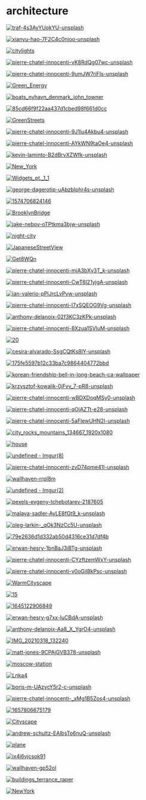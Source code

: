 # architecture

<a href="traf-4s3AyYUokYU-unsplash.jpg"><img alt="traf-4s3AyYUokYU-unsplash" src="traf-4s3AyYUokYU-unsplash.jpg"></a>

<a href="xianyu-hao-7F2C4c0nioo-unsplash.jpg"><img alt="xianyu-hao-7F2C4c0nioo-unsplash" src="xianyu-hao-7F2C4c0nioo-unsplash.jpg"></a>

<a href="citylights.jpg"><img alt="citylights" src="citylights.jpg"></a>

<a href="pierre-chatel-innocenti-vK8RdQg07wc-unsplash.jpg"><img alt="pierre-chatel-innocenti-vK8RdQg07wc-unsplash" src="pierre-chatel-innocenti-vK8RdQg07wc-unsplash.jpg"></a>

<a href="pierre-chatel-innocenti-9umJW7riFIs-unsplash.jpg"><img alt="pierre-chatel-innocenti-9umJW7riFIs-unsplash" src="pierre-chatel-innocenti-9umJW7riFIs-unsplash.jpg"></a>

<a href="Green_Energy.jpg"><img alt="Green_Energy" src="Green_Energy.jpg"></a>

<a href="boats_nyhavn_denmark_john_towner.jpg"><img alt="boats_nyhavn_denmark_john_towner" src="boats_nyhavn_denmark_john_towner.jpg"></a>

<a href="85cd66f9f22aa437d1cbed98f661d0cc.jpg"><img alt="85cd66f9f22aa437d1cbed98f661d0cc" src="85cd66f9f22aa437d1cbed98f661d0cc.jpg"></a>

<a href="GreenStreets.jpg"><img alt="GreenStreets" src="GreenStreets.jpg"></a>

<a href="pierre-chatel-innocenti-9J1lu4Akbu4-unsplash.jpg"><img alt="pierre-chatel-innocenti-9J1lu4Akbu4-unsplash" src="pierre-chatel-innocenti-9J1lu4Akbu4-unsplash.jpg"></a>

<a href="pierre-chatel-innocenti-AYkWN9taOe4-unsplash.jpg"><img alt="pierre-chatel-innocenti-AYkWN9taOe4-unsplash" src="pierre-chatel-innocenti-AYkWN9taOe4-unsplash.jpg"></a>

<a href="kevin-laminto-B2dBrvXZWfk-unsplash.jpg"><img alt="kevin-laminto-B2dBrvXZWfk-unsplash" src="kevin-laminto-B2dBrvXZWfk-unsplash.jpg"></a>

<a href="New_York.jpg"><img alt="New_York" src="New_York.jpg"></a>

<a href="Widgets_pt._1_1.png"><img alt="Widgets_pt._1_1" src="Widgets_pt._1_1.png"></a>

<a href="george-dagerotip-uAbzbIphr4s-unsplash.jpg"><img alt="george-dagerotip-uAbzbIphr4s-unsplash" src="george-dagerotip-uAbzbIphr4s-unsplash.jpg"></a>

<a href="1574706824146.jpg"><img alt="1574706824146" src="1574706824146.jpg"></a>

<a href="BrooklynBridge.jpg"><img alt="BrooklynBridge" src="BrooklynBridge.jpg"></a>

<a href="jake-nebov-oTPtkma3bjw-unsplash.jpg"><img alt="jake-nebov-oTPtkma3bjw-unsplash" src="jake-nebov-oTPtkma3bjw-unsplash.jpg"></a>

<a href="night-city.jpg"><img alt="night-city" src="night-city.jpg"></a>

<a href="JapaneseStreetView.jpg"><img alt="JapaneseStreetView" src="JapaneseStreetView.jpg"></a>

<a href="Get8WQn.jpeg"><img alt="Get8WQn" src="Get8WQn.jpeg"></a>

<a href="pierre-chatel-innocenti-mjA3bXy3T_k-unsplash.jpg"><img alt="pierre-chatel-innocenti-mjA3bXy3T_k-unsplash" src="pierre-chatel-innocenti-mjA3bXy3T_k-unsplash.jpg"></a>

<a href="pierre-chatel-innocenti-CwT6l21yjgA-unsplash.jpg"><img alt="pierre-chatel-innocenti-CwT6l21yjgA-unsplash" src="pierre-chatel-innocenti-CwT6l21yjgA-unsplash.jpg"></a>

<a href="ian-valerio-pPlJrcLvPvw-unsplash.jpg"><img alt="ian-valerio-pPlJrcLvPvw-unsplash" src="ian-valerio-pPlJrcLvPvw-unsplash.jpg"></a>

<a href="pierre-chatel-innocenti-I7xSQEOG9Vg-unsplash.jpg"><img alt="pierre-chatel-innocenti-I7xSQEOG9Vg-unsplash" src="pierre-chatel-innocenti-I7xSQEOG9Vg-unsplash.jpg"></a>

<a href="anthony-delanoix-02f3KC3zKPk-unsplash.jpg"><img alt="anthony-delanoix-02f3KC3zKPk-unsplash" src="anthony-delanoix-02f3KC3zKPk-unsplash.jpg"></a>

<a href="pierre-chatel-innocenti-8Xzua1SVluM-unsplash.jpg"><img alt="pierre-chatel-innocenti-8Xzua1SVluM-unsplash" src="pierre-chatel-innocenti-8Xzua1SVluM-unsplash.jpg"></a>

<a href="20.jpg"><img alt="20" src="20.jpg"></a>

<a href="cesira-alvarado-SsgCQtKs8lY-unsplash.jpg"><img alt="cesira-alvarado-SsgCQtKs8lY-unsplash" src="cesira-alvarado-SsgCQtKs8lY-unsplash.jpg"></a>

<a href="175fe5597b12c33ba7c9864404772bbd.jpg"><img alt="175fe5597b12c33ba7c9864404772bbd" src="175fe5597b12c33ba7c9864404772bbd.jpg"></a>

<a href="korean-friendship-bell-in-long-beach-ca-wallpaper.jpg"><img alt="korean-friendship-bell-in-long-beach-ca-wallpaper" src="korean-friendship-bell-in-long-beach-ca-wallpaper.jpg"></a>

<a href="krzysztof-kowalik-0jFvy_7-pR8-unsplash.jpg"><img alt="krzysztof-kowalik-0jFvy_7-pR8-unsplash" src="krzysztof-kowalik-0jFvy_7-pR8-unsplash.jpg"></a>

<a href="pierre-chatel-innocenti-wBDXDoqMSy0-unsplash.jpg"><img alt="pierre-chatel-innocenti-wBDXDoqMSy0-unsplash" src="pierre-chatel-innocenti-wBDXDoqMSy0-unsplash.jpg"></a>

<a href="pierre-chatel-innocenti-qOjAZTt-e28-unsplash.jpg"><img alt="pierre-chatel-innocenti-qOjAZTt-e28-unsplash" src="pierre-chatel-innocenti-qOjAZTt-e28-unsplash.jpg"></a>

<a href="pierre-chatel-innocenti-5aFlewUHN2I-unsplash.jpg"><img alt="pierre-chatel-innocenti-5aFlewUHN2I-unsplash" src="pierre-chatel-innocenti-5aFlewUHN2I-unsplash.jpg"></a>

<a href="city_rocks_mountains_134667_1920x1080.jpg"><img alt="city_rocks_mountains_134667_1920x1080" src="city_rocks_mountains_134667_1920x1080.jpg"></a>

<a href="house.jpg"><img alt="house" src="house.jpg"></a>

<a href="undefined - Imgur(8).jpg"><img alt="undefined - Imgur(8)" src="undefined - Imgur(8).jpg"></a>

<a href="pierre-chatel-innocenti-zvD74pme41I-unsplash.jpg"><img alt="pierre-chatel-innocenti-zvD74pme41I-unsplash" src="pierre-chatel-innocenti-zvD74pme41I-unsplash.jpg"></a>

<a href="wallhaven-rrpl8m.png"><img alt="wallhaven-rrpl8m" src="wallhaven-rrpl8m.png"></a>

<a href="undefined - Imgur(2).jpg"><img alt="undefined - Imgur(2)" src="undefined - Imgur(2).jpg"></a>

<a href="pexels-evgeny-tchebotarev-2187605.jpg"><img alt="pexels-evgeny-tchebotarev-2187605" src="pexels-evgeny-tchebotarev-2187605.jpg"></a>

<a href="malaya-sadler-AyLE8fGt9_k-unsplash.jpg"><img alt="malaya-sadler-AyLE8fGt9_k-unsplash" src="malaya-sadler-AyLE8fGt9_k-unsplash.jpg"></a>

<a href="oleg-larkin-_qOk3NzCc5U-unsplash.jpg"><img alt="oleg-larkin-_qOk3NzCc5U-unsplash" src="oleg-larkin-_qOk3NzCc5U-unsplash.jpg"></a>

<a href="79e2636d1d332ab50d4316ce31d7df4b.jpg"><img alt="79e2636d1d332ab50d4316ce31d7df4b" src="79e2636d1d332ab50d4316ce31d7df4b.jpg"></a>

<a href="erwan-hesry-1bnBaJ3iBTg-unsplash.jpg"><img alt="erwan-hesry-1bnBaJ3iBTg-unsplash" src="erwan-hesry-1bnBaJ3iBTg-unsplash.jpg"></a>

<a href="pierre-chatel-innocenti-CYzftzemWxY-unsplash.jpg"><img alt="pierre-chatel-innocenti-CYzftzemWxY-unsplash" src="pierre-chatel-innocenti-CYzftzemWxY-unsplash.jpg"></a>

<a href="pierre-chatel-innocenti-v0oGil8kPsc-unsplash.jpg"><img alt="pierre-chatel-innocenti-v0oGil8kPsc-unsplash" src="pierre-chatel-innocenti-v0oGil8kPsc-unsplash.jpg"></a>

<a href="WarmCityscape.png"><img alt="WarmCityscape" src="WarmCityscape.png"></a>

<a href="15.png"><img alt="15" src="15.png"></a>

<a href="1645122906849.jpg"><img alt="1645122906849" src="1645122906849.jpg"></a>

<a href="erwan-hesry-g7xx-luCBdA-unsplash.jpg"><img alt="erwan-hesry-g7xx-luCBdA-unsplash" src="erwan-hesry-g7xx-luCBdA-unsplash.jpg"></a>

<a href="anthony-delanoix-Aa8_X_YgrO4-unsplash.jpg"><img alt="anthony-delanoix-Aa8_X_YgrO4-unsplash" src="anthony-delanoix-Aa8_X_YgrO4-unsplash.jpg"></a>

<a href="IMG_20210318_132240.jpg"><img alt="IMG_20210318_132240" src="IMG_20210318_132240.jpg"></a>

<a href="matt-jones-9CPAjGVB378-unsplash.jpg"><img alt="matt-jones-9CPAjGVB378-unsplash" src="matt-jones-9CPAjGVB378-unsplash.jpg"></a>

<a href="moscow-station.jpg"><img alt="moscow-station" src="moscow-station.jpg"></a>

<a href="Lnka4.jpg"><img alt="Lnka4" src="Lnka4.jpg"></a>

<a href="boris-m-UAzycY5r2-c-unsplash.jpg"><img alt="boris-m-UAzycY5r2-c-unsplash" src="boris-m-UAzycY5r2-c-unsplash.jpg"></a>

<a href="pierre-chatel-innocenti-_xMg1B5Zos4-unsplash.jpg"><img alt="pierre-chatel-innocenti-_xMg1B5Zos4-unsplash" src="pierre-chatel-innocenti-_xMg1B5Zos4-unsplash.jpg"></a>

<a href="1657806675179.jpg"><img alt="1657806675179" src="1657806675179.jpg"></a>

<a href="Cityscape.jpg"><img alt="Cityscape" src="Cityscape.jpg"></a>

<a href="andrew-schultz-EAlbsTo6nuQ-unsplash.jpg"><img alt="andrew-schultz-EAlbsTo6nuQ-unsplash" src="andrew-schultz-EAlbsTo6nuQ-unsplash.jpg"></a>

<a href="plane.jpg"><img alt="plane" src="plane.jpg"></a>

<a href="ix4i6vjcsok91.png"><img alt="ix4i6vjcsok91" src="ix4i6vjcsok91.png"></a>

<a href="wallhaven-gp52ol.png"><img alt="wallhaven-gp52ol" src="wallhaven-gp52ol.png"></a>

<a href="buildings_terrance_raper.jpg"><img alt="buildings_terrance_raper" src="buildings_terrance_raper.jpg"></a>

<a href="NewYork.jpg"><img alt="NewYork" src="NewYork.jpg"></a>

